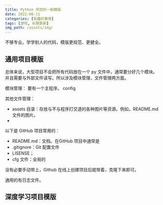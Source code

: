 ```yaml
---
title: Python 项目的一般模版
date: 2022-06-11
categories: [有趣的事情]
tags: [游戏, 长期更新]
img_path: /assets/img/
---
```


不够专业。学学别人的代码，模版更规范、更健全。


## 通用项目模版

总体来说，大型项目不会把所有代码放在一个 py 文件中，通常要分好几个模块。并且需要与外部文件读写。所以涉及模块管理，文件管理两方面。

模块管理：
要有一个主程序。
config

其他文件管理：
- assets 目录：存放与不与程序打交道的各种图片等资源。例如，README.md 文件的图片。
- 

以下是 GitHub 项目常用的：
- README.md：文档。在GitHub 项目中通常是 
- .gitignore：Git 配置文件
- LISENSE；
- cfg 文件：全局的

没有必要手动带上，Github 在线上创建项目后就带着，克隆下来即可。


通用的有日志文件。





## 深度学习项目模版